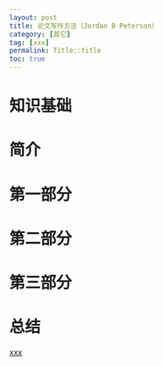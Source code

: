 ```yaml
---
layout: post
title: 论文写作方法（Jordan B Peterson）
category: [其它]
tag: [xxx]
permalink: Title::title
toc: true
---
```

# 知识基础

# 简介

# 第一部分

# 第二部分

# 第三部分

# 总结 

[xxx]({{namespace}}/Title:参考文献信息列表)